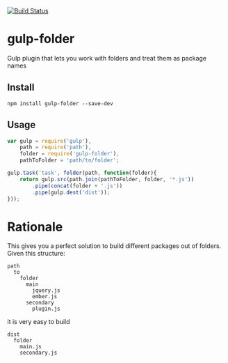 [![Build Status](https://travis-ci.org/hakubo/gulp-folders.svg?branch=master)](https://travis-ci.org/hakubo/gulp-folders)

# gulp-folder

Gulp plugin that lets you work with folders and treat them as package names

## Install

```
npm install gulp-folder --save-dev
```

## Usage

```javascript
var gulp = require('gulp'),
	path = require('path'),
	folder = require('gulp-folder'),
	pathToFolder = 'path/to/folder';

gulp.task('task', folder(path, function(folder){
	return gulp.src(path.join(pathToFolder, folder, '*.js'))
		.pipe(concat(folder + '.js'))
		.pipe(gulp.dest('dist'));
}));
```

# Rationale

This gives you a perfect solution to build different packages out of folders.
Given this structure:

```
path
  to
    folder
	  main
	    jquery.js
		ember.js
	  secondary
	    plugin.js
```

it is very easy to build

```
dist
  folder
    main.js
	secondary.js
```